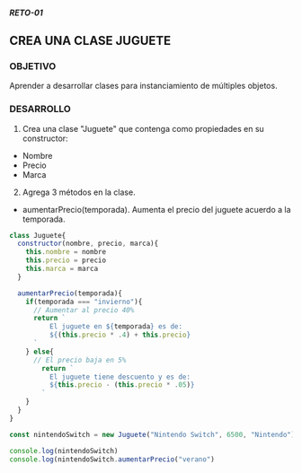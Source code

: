 ##### RETO-01
## CREA UNA CLASE JUGUETE

### OBJETIVO
Aprender a desarrollar clases para instanciamiento de múltiples objetos. 

### DESARROLLO

1. Crea una clase "Juguete" que contenga como propiedades en su constructor:
  - Nombre
  - Precio
  - Marca
  
2. Agrega 3 métodos en la clase.
  - aumentarPrecio(temporada). Aumenta el precio del juguete acuerdo a la temporada.


```javascript
class Juguete{
  constructor(nombre, precio, marca){
    this.nombre = nombre
    this.precio = precio
    this.marca = marca
  }

  aumentarPrecio(temporada){
    if(temporada === "invierno"){
      // Aumentar al precio 40%
      return `
          El juguete en ${temporada} es de:
          ${(this.precio * .4) + this.precio}
      `
    } else{
      // El precio baja en 5%
        return `
          El juguete tiene descuento y es de:
          ${this.precio - (this.precio * .05)}
        `
    }
  }
}

const nintendoSwitch = new Juguete("Nintendo Switch", 6500, "Nintendo")

console.log(nintendoSwitch)
console.log(nintendoSwitch.aumentarPrecio("verano")

```
